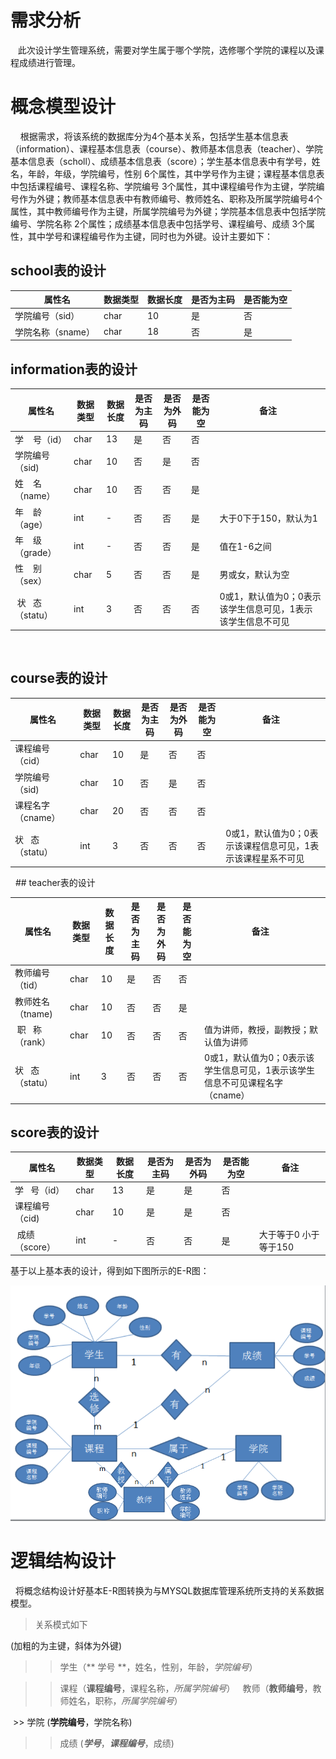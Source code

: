  # 需求分析 

   此次设计学生管理系统，需要对学生属于哪个学院，选修哪个学院的课程以及课程成绩进行管理。
   
 # 概念模型设计
 
     根据需求，将该系统的数据库分为4个基本关系，包括学生基本信息表（information）、课程基本信息表（course）、教师基本信息表（teacher）、学院基本信息表（scholl）、成绩基本信息表（score）；学生基本信息表中有学号，姓名，年龄，年级，学院编号，性别 6个属性，其中学号作为主键；课程基本信息表中包括课程编号、课程名称、学院编号 3个属性，其中课程编号作为主键，学院编号作为外键；教师基本信息表中有教师编号、教师姓名、职称及所属学院编号4个属性，其中教师编号作为主键，所属学院编号为外键；学院基本信息表中包括学院编号、学院名称 2个属性；成绩基本信息表中包括学号、课程编号、成绩 3个属性，其中学号和课程编号作为主键，同时也为外键。设计主要如下：
    
 ## school表的设计
 
   属性名 |数据类型 | 数据长度 |是否为主码 |是否能为空
   -------|-------|---------|---------|---------
   学院编号（sid）|char |10|是|否|
   学院名称（sname）|char |18|否|是|
 
  
## information表的设计
  属性名 | 数据类型 | 数据长度 | 是否为主码 | 是否为外码| 是否能为空|备注  
  ------|---------|---------|-----------|--------|-------- |------
  学    号（id）|char| 13 |是|否|否
  学院编号（sid) | char |10 |否|是|否
  姓    名（name）|char |10|否|否|是
  年    龄（age）|int|-|否|否|是|大于0下于150，默认为1
  年    级（grade）|int|-|否|否|是|值在1-6之间
  性    别（sex）|char|5|否|否|是|男或女，默认为空
  状    态（statu）|int|3|否|否|否|0或1，默认值为0；0表示该学生信息可见，1表示该学生信息不可见
  
  ## course表的设计
  
  属性名 | 数据类型 | 数据长度 | 是否为主码 | 是否为外码| 是否能为空|备注  
  ------|---------|---------|-----------|--------|--------|------- 
  课程编号（cid）|char| 10 |是|否|否
  学院编号（sid) | char |10 |否|是|否
  课程名字（cname）|char|20|否|否|否
  状   态（statu）|int|3|否|否|否|0或1，默认值为0；0表示该课程信息可见，1表示该课程星系不可见
  
   ## teacher表的设计
  
  属性名 | 数据类型 | 数据长度 | 是否为主码 | 是否为外码| 是否能为空|备注  
  ------|---------|---------|-----------|--------|--------|------- 
  教师编号（tid）|char| 10 |是|否|否
  教师姓名（tname) | char |10 |否|否|是
  职   称（rank）|char|10|否|否|否|值为讲师，教授，副教授；默认值为讲师
  状   态（statu）|int|3|否|否|否|0或1，默认值为0；0表示该学生信息可见，1表示该学生信息不可见课程名字（cname）|char|20|否|否|否
  
  ## score表的设计
  
  属性名 | 数据类型 | 数据长度 | 是否为主码 | 是否为外码| 是否能为空|备注
  ------|---------|---------|-----------|--------|--------|--------
  学   号（id）|char| 13|是|是|否
  课程编号（cid) | char |10 |是|是|否
  成绩（score）|int|-|否|否|是|大于等于0 小于等于150
 
  基于以上基本表的设计，得到如下图所示的E-R图：
   
 ![wating](./img/psb.png)
 
 # 逻辑结构设计
 
   将概念结构设计好基本E-R图转换为与MYSQL数据库管理系统所支持的关系数据模型。
 > 关系模式如下
 
   (加粗的为主键，斜体为外键)
 >> 学生（** 学号 **，姓名，性别，年龄，_学院编号_）
   
 >> 课程（**课程编号**，课程名称，_所属学院编号_）
   
 >> 教师（**教师编号**，教师姓名，职称，_所属学院编号_）

 >> 学院 (**学院编号**，学院名称)
   
 >> 成绩 (_**学号**_，_**课程编号**_，成绩)
